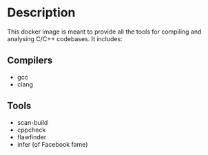 # Description

This docker image is meant to provide all the tools for compiling and analysing C/C++ codebases. It includes:

## Compilers
- gcc
- clang

## Tools
- scan-build
- cppcheck
- flawfinder
- infer (of Facebook fame)
